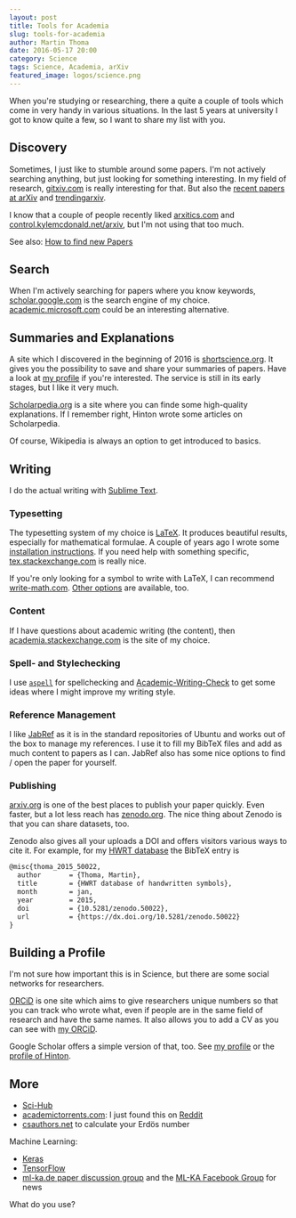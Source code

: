 ```yaml
---
layout: post
title: Tools for Academia
slug: tools-for-academia
author: Martin Thoma
date: 2016-05-17 20:00
category: Science
tags: Science, Academia, arXiv
featured_image: logos/science.png
---
```

When you're studying or researching, there a quite a couple of tools which come
in very handy in various situations. In the last 5&nbsp;years at university I
got to know quite a few, so I want to share my list with you.


## Discovery

Sometimes, I just like to stumble around some papers. I'm not actively
searching anything, but just looking for something interesting. In my field
of research, [gitxiv.com](http://gitxiv.com/) is really interesting for that.
But also the [recent papers at arXiv](http://arxiv.org/list/cs.CV/recent)
and [trendingarxiv](https://trendingarxiv.smerity.com/).

I know that a couple of people recently liked
[arxitics.com](http://arxitics.com/) and
[control.kylemcdonald.net/arxiv](http://control.kylemcdonald.net/arxiv/), but
I'm not using that too much.

See also: [How to find new Papers](https://martin-thoma.com/how-to-find-new-papers/)


## Search

When I'm actively searching for papers where you know keywords,
[scholar.google.com](https://scholar.google.de/) is the search engine of my
choice. [academic.microsoft.com](https://academic.microsoft.com) could be
an interesting alternative.


## Summaries and Explanations

A site which I discovered in the beginning of 2016 is
[shortscience.org](https://www.shortscience.org/). It gives you the possibility
to save and share your summaries of papers. Have a look at
[my profile](https://www.shortscience.org/user?name=MartinThoma) if you're
interested. The service is still in its early stages, but I like it very much.

[Scholarpedia.org](http://www.scholarpedia.org/article/Main_Page) is a site
where you can finde some high-quality explanations. If I remember right, Hinton
wrote some articles on Scholarpedia.

Of course, Wikipedia is always an option to get introduced to basics.


## Writing

I do the actual writing with [Sublime Text](https://martin-thoma.com/sublime-text/).

### Typesetting

The typesetting system of my choice is
[LaTeX](https://en.wikipedia.org/wiki/LaTeX). It produces beautiful results,
especially for mathematical formulae. A couple of years ago I wrote some
[installation instructions](https://martin-thoma.com/how-to-install-the-latest-latex-version/).
If you need help with something specific,
[tex.stackexchange.com](https://tex.stackexchange.com/) is really nice.

If you're only looking for a symbol to write with LaTeX, I can recommend
[write-math.com](http://write-math.com).
[Other options](https://tex.stackexchange.com/q/14/5645) are available, too.


### Content

If I have questions about academic writing (the content), then
[academia.stackexchange.com](https://academia.stackexchange.com/) is the site
of my choice.


### Spell- and Stylechecking

I use [`aspell`](http://aspell.net/) for spellchecking and
[Academic-Writing-Check](https://github.com/devd/Academic-Writing-Check) to get
some ideas where I might improve my writing style.


### Reference Management

I like [JabRef](https://martin-thoma.com/reference-management-with-jabref/) as
it is in the standard repositories of Ubuntu and works out of the box to
manage my references. I use it to fill my BibTeX files and add as much content
to papers as I can. JabRef also has some nice options to find / open the paper
for yourself.


### Publishing

[arxiv.org](https://arxiv.org/) is one of the best places to publish your paper
quickly. Even faster, but a lot less reach has
[zenodo.org](https://zenodo.org/). The nice thing about Zenodo is that you can
share datasets, too.

Zenodo also gives all your uploads a DOI and offers visitors various ways to
cite it. For example, for my [HWRT database](https://zenodo.org/record/50022)
the BibTeX entry is

```tex
@misc{thoma_2015_50022,
  author       = {Thoma, Martin},
  title        = {HWRT database of handwritten symbols},
  month        = jan,
  year         = 2015,
  doi          = {10.5281/zenodo.50022},
  url          = {https://dx.doi.org/10.5281/zenodo.50022}
}
```


## Building a Profile

I'm not sure how important this is in Science, but there are some social
networks for researchers.

[ORCiD](https://orcid.org/) is one site which aims to give researchers unique
numbers so that you can track who wrote what, even if people are in the same
field of research and have the same names. It also allows you to add a CV as
you can see with [my ORCiD](http://orcid.org/0000-0002-6517-1690).

Google Scholar offers a simple version of that, too. See
[my profile](https://scholar.google.de/citations?user=u52T6MYAAAAJ) or
the [profile of Hinton](https://scholar.google.de/citations?user=JicYPdAAAAAJ).


## More

* [Sci-Hub](https://en.wikipedia.org/wiki/Sci-Hub)
* [academictorrents.com](http://academictorrents.com/): I just found this on [Reddit](https://www.reddit.com/r/MachineLearning/comments/4hqwza/andrej_karpathy_forced_to_take_down_stanford/)
* [csauthors.net](https://www.csauthors.net/distance/paul-erdos/alex-j-champandard) to calculate your Erdös number

Machine Learning:

* [Keras](http://keras.io/)
* [TensorFlow](https://www.tensorflow.org/)
* [ml-ka.de paper discussion group](https://ml-ka.de/paper-discussion-group/) and the [ML-KA Facebook Group](https://www.facebook.com/groups/961427967221226/) for news

What do you use?
